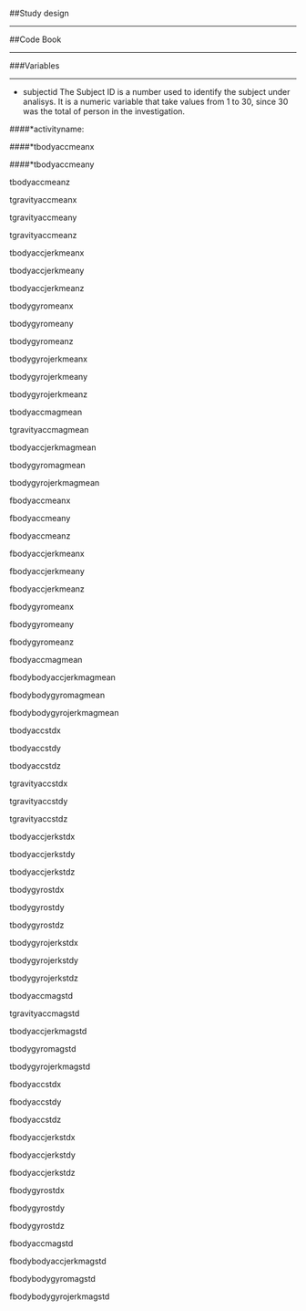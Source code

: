 ##Study design
* * * 
##Code Book
* * * 
###Variables

* * * 
* subjectid 
The Subject ID is a number used to identify the subject under analisys. It is a numeric variable that take values from 1 to 30, since 30 was the total of person in the investigation.

####*activityname: 

####*tbodyaccmeanx

####*tbodyaccmeany

tbodyaccmeanz

tgravityaccmeanx

tgravityaccmeany

tgravityaccmeanz

tbodyaccjerkmeanx

tbodyaccjerkmeany

tbodyaccjerkmeanz

tbodygyromeanx

tbodygyromeany

tbodygyromeanz

tbodygyrojerkmeanx

tbodygyrojerkmeany

tbodygyrojerkmeanz

tbodyaccmagmean

tgravityaccmagmean

tbodyaccjerkmagmean

tbodygyromagmean

tbodygyrojerkmagmean

fbodyaccmeanx

fbodyaccmeany

fbodyaccmeanz

fbodyaccjerkmeanx

fbodyaccjerkmeany

fbodyaccjerkmeanz

fbodygyromeanx

fbodygyromeany

fbodygyromeanz

fbodyaccmagmean

fbodybodyaccjerkmagmean

fbodybodygyromagmean

fbodybodygyrojerkmagmean

tbodyaccstdx

tbodyaccstdy

tbodyaccstdz

tgravityaccstdx

tgravityaccstdy

tgravityaccstdz

tbodyaccjerkstdx

tbodyaccjerkstdy

tbodyaccjerkstdz

tbodygyrostdx

tbodygyrostdy

tbodygyrostdz

tbodygyrojerkstdx

tbodygyrojerkstdy

tbodygyrojerkstdz

tbodyaccmagstd

tgravityaccmagstd

tbodyaccjerkmagstd

tbodygyromagstd

tbodygyrojerkmagstd

fbodyaccstdx

fbodyaccstdy

fbodyaccstdz

fbodyaccjerkstdx

fbodyaccjerkstdy

fbodyaccjerkstdz

fbodygyrostdx

fbodygyrostdy

fbodygyrostdz

fbodyaccmagstd

fbodybodyaccjerkmagstd

fbodybodygyromagstd

fbodybodygyrojerkmagstd
